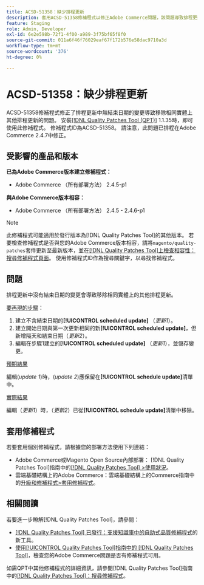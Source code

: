 ```yaml
---
title: ACSD-51358：缺少排程更新
description: 套用ACSD-51358修補程式以修正Adobe Commerce問題，該問題導致排程更新中的變更在沒有結束日期的情況下移除相同實體上的其他排程更新。
feature: Staging
role: Admin, Developer
exl-id: 6e2e598b-72f1-4f00-a989-3f75bf65f8f0
source-git-commit: 011a6f46f76029eaf67f172b576e58dac9710a3d
workflow-type: tm+mt
source-wordcount: '376'
ht-degree: 0%

---
```


# ACSD-51358：缺少排程更新

ACSD-51358修補程式修正了排程更新中無結束日期的變更導致移除相同實體上其他排程更新的問題。 安裝[[!DNL Quality Patches Tool (QPT)]](https://experienceleague.adobe.com/zh-hant/docs/commerce-operations/tools/quality-patches-tool/quality-patches-tool-to-self-serve-quality-patches) 1.1.35時，即可使用此修補程式。 修補程式ID為ACSD-51358。 請注意，此問題已排程在Adobe Commerce 2.4.7中修正。

## 受影響的產品和版本

**已為Adobe Commerce版本建立修補程式：**

* Adobe Commerce （所有部署方法） 2.4.5-p1

**與Adobe Commerce版本相容：**

* Adobe Commerce （所有部署方法） 2.4.5 - 2.4.6-p1

>[!NOTE]
>
>此修補程式可能適用於發行版本為[!DNL Quality Patches Tool]的其他版本。 若要檢查修補程式是否與您的Adobe Commerce版本相容，請將`magento/quality-patches`套件更新至最新版本，並在[[!DNL Quality Patches Tool]上檢查相容性：搜尋修補程式頁面](https://experienceleague.adobe.com/tools/commerce-quality-patches/index.html?lang=zh-Hant)。 使用修補程式ID作為搜尋關鍵字，以尋找修補程式。

## 問題

排程更新中沒有結束日期的變更會導致移除相同實體上的其他排程更新。

<u>要再現的步驟</u>：

1. 建立不含結束日期的&#x200B;**[!UICONTROL scheduled update]** （*更新1*）。
1. 建立開始日期與第一次更新相同的新&#x200B;**[!UICONTROL scheduled update]**，但新增隔天和結束日期（*更新2*）。
1. 編輯在步驟1建立的&#x200B;**[!UICONTROL scheduled update]** （*更新1*），並儲存變更。

<u>預期結果</u>

編輯(*update 1*)時，(*update 2*)應保留在&#x200B;**[!UICONTROL schedule update]**&#x200B;清單中。

<u>實際結果</u>

編輯（*更新1*）時，（*更新2*）已從&#x200B;**[!UICONTROL schedule update]**&#x200B;清單中移除。

## 套用修補程式

若要套用個別修補程式，請根據您的部署方法使用下列連結：

* Adobe Commerce或Magento Open Source內部部署： [!DNL Quality Patches Tool]指南中的[[!DNL Quality Patches Tool] >使用狀況](/help/tools/quality-patches-tool/usage.md)。
* 雲端基礎結構上的Adobe Commerce：雲端基礎結構上的Commerce指南中的[升級和修補程式>套用修補程式](https://experienceleague.adobe.com/docs/commerce-cloud-service/user-guide/develop/upgrade/apply-patches.html?lang=zh-Hant)。

## 相關閱讀

若要進一步瞭解[!DNL Quality Patches Tool]，請參閱：

* [[!DNL Quality Patches Tool] 已發行：支援知識庫中的自助式品質修補程式](https://experienceleague.adobe.com/zh-hant/docs/commerce-operations/tools/quality-patches-tool/quality-patches-tool-to-self-serve-quality-patches)的新工具。
* [使用[!UICONTROL Quality Patches Tool]指南中的 [!DNL Quality Patches Tool]](/help/tools/quality-patches-tool/patches-available-in-qpt/check-patch-for-magento-issue-with-magento-quality-patches.md)，檢查您的Adobe Commerce問題是否有修補程式可用。


如需QPT中其他修補程式的詳細資訊，請參閱[!DNL Quality Patches Tool]指南中的[[!DNL Quality Patches Tool]：搜尋修補程式](<https://experienceleague.adobe.com/tools/commerce-quality-patches/index.html?lang=zh-Hant>)。
